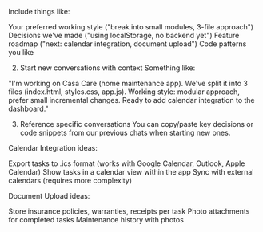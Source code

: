 Include things like:

Your preferred working style ("break into small modules, 3-file approach")
Decisions we've made ("using localStorage, no backend yet")
Feature roadmap ("next: calendar integration, document upload")
Code patterns you like

2. Start new conversations with context
Something like:

"I'm working on Casa Care (home maintenance app). We've split it into 3 files (index.html, styles.css, app.js). Working style: modular approach, prefer small incremental changes. Ready to add calendar integration to the dashboard."

3. Reference specific conversations
You can copy/paste key decisions or code snippets from our previous chats when starting new ones.

Calendar Integration ideas:

Export tasks to .ics format (works with Google Calendar, Outlook, Apple Calendar)
Show tasks in a calendar view within the app
Sync with external calendars (requires more complexity)

Document Upload ideas:

Store insurance policies, warranties, receipts per task
Photo attachments for completed tasks
Maintenance history with photos
